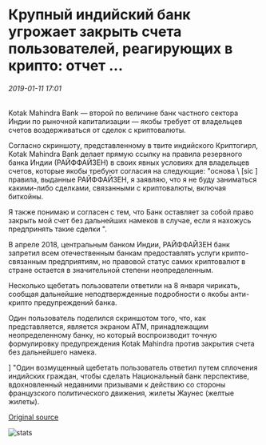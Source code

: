 # Крупный индийский банк угрожает закрыть счета пользователей, реагирующих в крипто: отчет ...

###### 2019-01-11 17:01

Kotak Mahindra Bank — второй по величине банк частного сектора Индии по рыночной капитализации — якобы требует от владельцев счетов воздерживаться от сделок с криптовалюты.

Согласно скриншоту, представленному в твите индийского Криптогирл, Kotak Mahindra Bank делает прямую ссылку на правила резервного банка Индии (РАЙФФАЙЗЕН) в своих явных условиях для владельцев счетов, которые якобы требуют согласия на следующие: "основа \ [sic \] правила, выданные РАЙФФАЙЗЕН, я заявляю, что я не буду заниматься какими-либо сделками, связанными с криптовалюты, включая биткойны.

Я также понимаю и согласен с тем, что Банк оставляет за собой право закрыть мой счет без дальнейших намеков в случае, если я нахожусь предпринять такие сделки ".

В апреле 2018, центральным банком Индии, РАЙФФАЙЗЕН банк запретил всем отечественным банкам предоставлять услуги крипто-связанным предприятиям, но правовой статус самих криптовалют в стране остается в значительной степени неопределенным.

Несколько щебетать пользователи ответили на 8 января чирикать, сообщая дальнейшие неподтвержденные подробности о якобы анти-крипто предупреждений банка.

Один пользователь поделился скриншотом того, что, как представляется, является экраном ATM, принадлежащим неопределенному банку, но который воспроизводит точную формулировку предупреждения Kotak Mahindra против закрытия счета без дальнейшего намека.

\] "Один возмущенный щебетать пользователь ответил путем сплочения индийских граждан, чтобы сделать Национальный банк перспективе, вдохновленный недавними призывами к действию со стороны французского политического движения, жилеты Жаунес (желтые жилеты).

[Original source](https://cointelegraph.com/news/major-indian-bank-threatens-to-close-accounts-of-users-transacting-in-crypto-report)

![stats](https://c.statcounter.com/11760860/0/a89fa40b/1/ "stats")